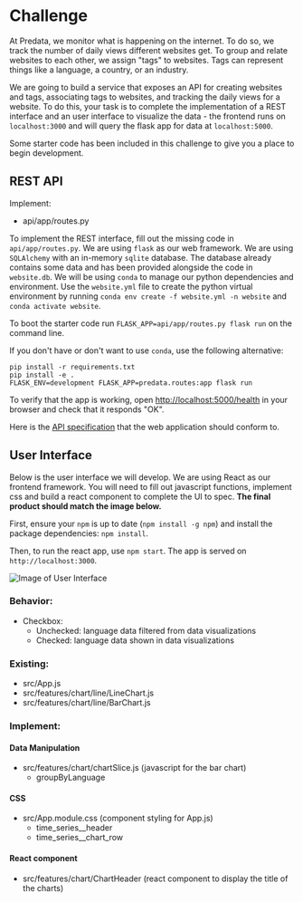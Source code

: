 # Challenge

At Predata, we monitor what is happening on the internet. To do so, we track the number of daily views different websites get. To group and relate websites to each other, we assign "tags" to websites. Tags can represent things like a language, a country, or an industry.

We are going to build a service that exposes an API for creating websites and tags, associating tags to websites, and tracking the daily views for a website. To do this, your task is to complete the implementation of a REST interface and an user interface to visualize the data - the frontend runs on `localhost:3000` and will query the flask app for data at `localhost:5000`.

Some starter code has been included in this challenge to give you a place to begin development.

## REST API

Implement:

- api/app/routes.py

To implement the REST interface, fill out the missing code in `api/app/routes.py`. We are using `flask` as our web framework. We are using `SQLAlchemy` with an in-memory `sqlite` database. The database already contains some data and has been provided alongside the code in `website.db`. We will be using `conda` to manage our python dependencies and environment. Use the `website.yml` file to create the python virtual environment by running `conda env create -f website.yml -n website` and `conda activate website`.

To boot the starter code run `FLASK_APP=api/app/routes.py flask run` on the command line.

If you don't have or don't want to use `conda`, use the following alternative:

    pip install -r requirements.txt
    pip install -e .
    FLASK_ENV=development FLASK_APP=predata.routes:app flask run

To verify that the app is working, open <http://localhost:5000/health> in your browser and check that it responds "OK".

Here is the [API specification](api-spec.md) that the web application should conform to.

## User Interface

Below is the user interface we will develop. We are using React as our frontend framework. You will need to fill out javascript functions, implement css and build a react component to complete the UI to spec. **The final product should match the image below.**

First, ensure your `npm` is up to date (`npm install -g npm`) and install the package dependencies: `npm install`.

Then, to run the react app, use `npm start`. The app is served on `http://localhost:3000`.

![Image of User Interface](user-interface.png)

### Behavior:

- Checkbox:
  - Unchecked: language data filtered from data visualizations
  - Checked: language data shown in data visualizations

### Existing:

- src/App.js
- src/features/chart/line/LineChart.js
- src/features/chart/line/BarChart.js

### Implement:

#### Data Manipulation

- src/features/chart/chartSlice.js (javascript for the bar chart)
  - groupByLanguage

#### CSS

- src/App.module.css (component styling for App.js)
  - time_series\_\_header
  - time_series\_\_chart_row

#### React component

- src/features/chart/ChartHeader (react component to display the title of the charts)
